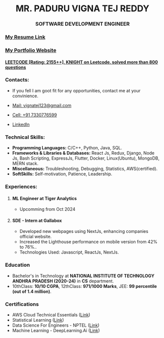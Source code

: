 <h1 align="center">MR. PADURU VIGNA TEJ REDDY</h1>
<h3 align="center">SOFTWARE DEVELOPMENT ENGINEER</h3>


<h3><a target="_blank" href="https://1drv.ms/b/c/b14585ec3b7ad02d/EdRD8ykCm-NOpH5aWTZVUcEBy8wT_dUu9nMShk6W9VX_cQ?e=V6louv">My Resume Link</a></h3>



<h3><a target="_blank" href="https://vignatejpersonalwebsite.netlify.app/">My Portfolio Website</a></h3>


<h4><a target="_blank" href="https://leetcode.com/u/vignatejreddy/">LEETCODE [Rating: 2155++], KNIGHT on Leetcode. solved more than 800 questions</a></h4>



<h3>Contacts: </h3>

- If you fell I am goot fit for any opportunities, contact me at your convinience.

- <a target="_blank" href="mailto:vignatej123@gmail.com">Mail: vignatej123@gmail.com</a>
- <a href="tel:+917330776599">Cell: +91 7330776599 </a>
- <a target="_blank" href="https://www.linkedin.com/in/paduru-vigna-tej-reddy/">LinkedIn</a>


<h3>Technical Skills: </h3>
<ul>
  <li><b>Programming Languages:</b> C/C++, Python, Java, SQL.</li>
  <li><b>Frameworks & Libraries & Databases:</b> React Js, Redux, Django, Node Js, Bash Scripting, ExpressJs, Flutter, Docker, Linux(Ubuntu), MongoDB, MERN stack.</li>
  <li><b>Miscellaneous:</b> Troubleshooting, Debugging, Statistics, AWS(certified).</li>
  <li><b>SoftSkills:</b> Self-motivation, Patience, Leadership.</li>
</ul>

<h3>Experiences: </h3>
<ol>
  <li>
    <h4>ML Engineer at Tiger Analytics</h4>
    <ul>
      <li>Upcomming from Oct 2024</li>
    </ul>
  </li>
  <li>
    <h4>SDE - Intern at Gallabox </h4>
    <ul>
      <li>Developed new webpages using NextJs, enhancing companies official website.</li>
      <li>Increased the Lighthouse performance on mobile version from 42% to 76%..</li>
      <li>Technologies Used: Javascript, ReactJs, NextJs. </li>
    </ul>
  </li>
</ol>



<h3>Education</h3>
<ul>
  <li>
    Bachelor's in Technology at <b>NATIONAL INSTITUTE OF TECHNOLOGY ANDHRA PRADESH (2020-24)</b> in <b>CS</b> department.
  </li>
  <li>
    10thClass: <b>10/10 CGPA</b>, 12thClass: <b>971/1000 Marks</b>, JEE: <b>99 percentile (out of 1.4 million)</b>.
  </li>
</ul>

<h3>Certifications</h3>
<ul>
  <li> AWS Cloud Technical Essentials (<a target="_blank" href="https://coursera.org/share/c82f009c6a91de16ff9271a5dabf4ce0" >Link</a>) </li>
  <li> Statistical Learning (<a target="_blank" href="https://drive.google.com/file/d/17nNCzUx26wVavOfY1HRHSG1PBNegVE48/view?usp=sharing" >Link</a>) </li>
  <li> Data Science For Engineers - NPTEL (<a target="_blank" href="https://drive.google.com/file/d/1oZgnUgV9X0salxCMqyZkI_OV73uxJKya/view?usp=sharing" >Link</a>) </li>
  <li> Machine Learning - DeepLearning.Ai (<a target="_blank" href="https://coursera.org/share/e0a54963c79b31a40e6118df87bd5922" >Link</a>) </li>
</ul>
